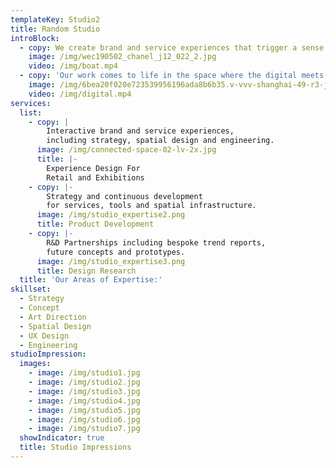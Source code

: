 ```yaml
---
templateKey: Studio2
title: Random Studio
introBlock:
  - copy: We create brand and service experiences that trigger a sense of wonder.
    image: /img/wec190502_chanel_j12_022_2.jpg
    video: /img/boat.mp4
  - copy: 'Our work comes to life in the space where the digital meets the physical. '
    image: /img/6bea20f020e723539956196ada8b6b35.v-vvv-shanghai-49-r3-jpg.jpg
    video: /img/digital.mp4
services:
  list:
    - copy: |
        Interactive brand and service experiences,
        including strategy, spatial design and engineering.
      image: /img/connected-space-02-lv-2x.jpg
      title: |-
        Experience Design For
        Retail and Exhibitions
    - copy: |-
        Strategy and continuous development
        for services, tools and spatial infrastructure.
      image: /img/studio_expertise2.png
      title: Product Development
    - copy: |-
        R&D Partnerships including bespoke trend reports,
        future concepts and prototypes.
      image: /img/studio_expertise3.png
      title: Design Research
  title: 'Our Areas of Expertise:'
skillset:
  - Strategy
  - Concept
  - Art Direction
  - Spatial Design
  - UX Design
  - Engineering
studioImpression:
  images:
    - image: /img/studio1.jpg
    - image: /img/studio2.jpg
    - image: /img/studio3.jpg
    - image: /img/studio4.jpg
    - image: /img/studio5.jpg
    - image: /img/studio6.jpg
    - image: /img/studio7.jpg
  showIndicator: true
  title: Studio Impressions
---
```

